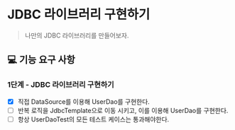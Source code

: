 # JDBC 라이브러리 구현하기

> 나만의 JDBC 라이브러리를 만들어보자.

## 💻 기능 요구 사항

### 1단계 - JDBC 라이브러리 구현하기

- [X] 직접 DataSource를 이용해 UserDao를 구현한다.
- [ ] 반복 로직을 JdbcTemplate으로 이동 시키고, 이를 이용해 UserDao를 구현한다.
- [ ] 항상 UserDaoTest의 모든 테스트 케이스는 통과해야한다.
